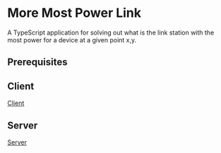 # More Most Power Link

A TypeScript application for solving out what is the link station with the most power for a device at a given point x,y.

## Prerequisites

## Client

[Client](client/README.md)

## Server

[Server](server/README.md)

